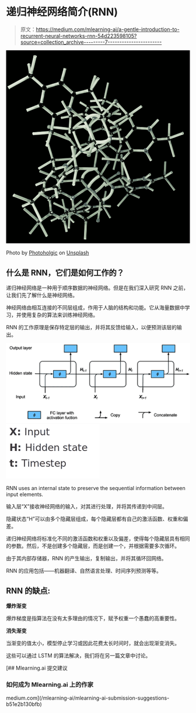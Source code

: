 # 递归神经网络简介(RNN)

> 原文：<https://medium.com/mlearning-ai/a-gentle-introduction-to-recurrent-neural-networks-rnn-54d223598105?source=collection_archive---------7----------------------->

![](img/de0972438889b1791c87825feca715fe.png)

Photo by [Photoholgic](https://unsplash.com/@photoholgic?utm_source=medium&utm_medium=referral) on [Unsplash](https://unsplash.com?utm_source=medium&utm_medium=referral)

## 什么是 RNN，它们是如何工作的？

递归神经网络是一种用于顺序数据的神经网络。但是在我们深入研究 RNN 之前，让我们先了解什么是神经网络。

神经网络由相互连接的不同层组成，作用于人脑的结构和功能。它从海量数据中学习，并使用复杂的算法来训练神经网络。

RNN 的工作原理是保存特定层的输出，并将其反馈给输入，以便预测该层的输出。

![](img/7db3c7bff6ed237d761f9e2a3ab4b58e.png)![](img/b478fc17231624f6382dd149e80e747a.png)

RNN uses an internal state to preserve the sequential information between input elements.

输入层“X”接收神经网络的输入，对其进行处理，并将其传递到中间层。

隐藏状态“H”可以由多个隐藏层组成，每个隐藏层都有自己的激活函数、权重和偏差。

递归神经网络将标准化不同的激活函数和权重以及偏差，使得每个隐藏层具有相同的参数。然后，不是创建多个隐藏层，而是创建一个，并根据需要多次循环。

由于其内部存储器，RNN 的产生输出，复制输出，并将其循环回网络。

RNN 的应用包括——机器翻译、自然语言处理、时间序列预测等等。

## RNN 的缺点:

**爆炸渐变**

爆炸梯度是指算法在没有太多理由的情况下，赋予权重一个愚蠢的高重要性。

**消失渐变**

当渐变的值太小，模型停止学习或因此花费太长时间时，就会出现渐变消失。

这些可以通过 LSTM 的算法解决，我们将在另一篇文章中讨论。

[](/mlearning-ai/mlearning-ai-submission-suggestions-b51e2b130bfb) [## Mlearning.ai 提交建议

### 如何成为 Mlearning.ai 上的作家

medium.com](/mlearning-ai/mlearning-ai-submission-suggestions-b51e2b130bfb)